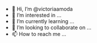 - 👋 Hi, I’m @victoriaamoda
- 👀 I’m interested in ...
- 🌱 I’m currently learning ...
- 💞️ I’m looking to collaborate on ...
- 📫 How to reach me ...

<!---
victoriaamoda/victoriaamoda is a ✨ special ✨ repository because its `README.md` (this file) appears on your GitHub profile.
You can click the Preview link to take a look at your changes.
--->
